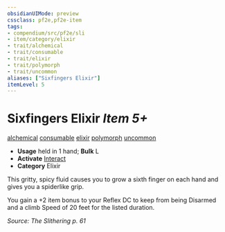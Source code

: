 ```yaml
---
obsidianUIMode: preview
cssclass: pf2e,pf2e-item
tags:
- compendium/src/pf2e/sli
- item/category/elixir
- trait/alchemical
- trait/consumable
- trait/elixir
- trait/polymorph
- trait/uncommon
aliases: ["Sixfingers Elixir"]
itemLevel: 5
---
```

# Sixfingers Elixir *Item 5+*  
[alchemical](../../../rules/traits/alchemical.md)  [consumable](../../../rules/traits/consumable.md)  [elixir](../../../rules/traits/elixir.md)  [polymorph](../../../rules/traits/polymorph.md)  [uncommon](../../../rules/traits/uncommon.md)  

- **Usage** held in 1 hand; **Bulk** L
- **Activate** [Interact](../../../rules/actions/interact.md)
- **Category** Elixir

This gritty, spicy fluid causes you to grow a sixth finger on each hand and gives you a spiderlike grip.

You gain a +2 item bonus to your Reflex DC to keep from being Disarmed and a climb Speed of 20 feet for the listed duration.

*Source: The Slithering p. 61*